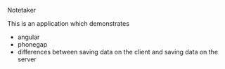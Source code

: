 Notetaker

This is an application which demonstrates

* angular
* phonegap
* differences between saving data on the client and saving data on the server
